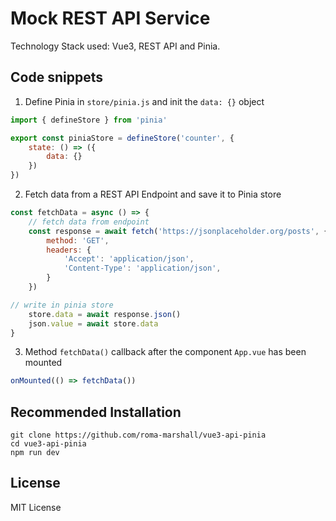# Mock REST API Service

Technology Stack used: Vue3, REST API and Pinia.

## Code snippets

1. Define Pinia in `store/pinia.js` and init the `data: {}` object

```javascript
import { defineStore } from 'pinia'

export const piniaStore = defineStore('counter', {
    state: () => ({
        data: {}
    })
})
```

2. Fetch data from a REST API Endpoint and save it to Pinia store
```javascript
const fetchData = async () => {
    // fetch data from endpoint
    const response = await fetch('https://jsonplaceholder.org/posts', {
        method: 'GET',
        headers: {
            'Accept': 'application/json',
            'Content-Type': 'application/json',
        }
    })

// write in pinia store
    store.data = await response.json()
    json.value = await store.data
}
```

3. Method `fetchData()` callback after the component `App.vue` has been mounted
```javascript
onMounted(() => fetchData())
```

## Recommended Installation

```
git clone https://github.com/roma-marshall/vue3-api-pinia
cd vue3-api-pinia
npm run dev
```

## License

MIT License
